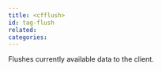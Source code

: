 ```yaml
---
title: <cfflush>
id: tag-flush
related:
categories:
---
```


Flushes currently available data to the client.
